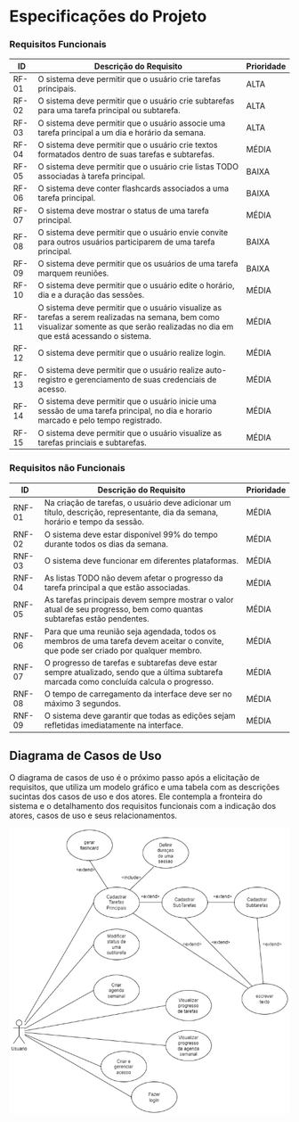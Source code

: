 # Especificações do Projeto

### Requisitos Funcionais

| ID      | Descrição do Requisito                                                                                 | Prioridade |
|---------|--------------------------------------------------------------------------------------------------------|------------|
| RF-01   | O sistema deve permitir que o usuário crie tarefas principais.                                         | ALTA       |
| RF-02   | O sistema deve permitir que o usuário crie subtarefas para uma tarefa principal ou subtarefa.          | ALTA       |
| RF-03   | O sistema deve permitir que o usuário associe uma tarefa principal a um dia e horário da semana.       | ALTA       |
| RF-04   | O sistema deve permitir que o usuário crie textos formatados dentro de suas tarefas e subtarefas.      | MÉDIA      |
| RF-05   | O sistema deve permitir que o usuário crie listas TODO associadas à tarefa principal.                  | BAIXA      |
| RF-06   | O sistema deve conter flashcards associados a uma tarefa principal.                                    | BAIXA      |
| RF-07   | O sistema deve mostrar o status de uma tarefa principal.                                               | MÉDIA      |
| RF-08   | O sistema deve permitir que o usuário envie convite para outros usuários participarem de uma tarefa principal. | BAIXA      |
| RF-09   | O sistema deve permitir que os usuários de uma tarefa marquem reuniões.                                | BAIXA      |
| RF-10   | O sistema deve permitir que o usuário edite o horário, dia e a duração das sessões.                    | MÉDIA      |
| RF-11   | O sistema deve permitir que o usuário visualize as tarefas a serem realizadas na semana, bem como visualizar somente as que serão realizadas no dia em que está acessando o sistema. | MÉDIA      |
| RF-12   | O sistema deve permitir que o usuário realize login.                                                   | MÉDIA      |
| RF-13   | O sistema deve permitir que o usuário realize auto-registro e gerenciamento de suas credenciais de acesso. | MÉDIA      |
| RF-14   | O sistema deve permitir que o usuário inicie uma sessão de uma tarefa principal, no dia e horario marcado e pelo tempo registrado. | MÉDIA      |
| RF-15   | O sistema deve permitir que o usuário visualize as tarefas princiais e subtarefas. | MÉDIA      |


### Requisitos não Funcionais

| ID      | Descrição do Requisito                                                                               | Prioridade |
|---------|------------------------------------------------------------------------------------------------------|------------|
| RNF-01  | Na criação de tarefas, o usuário deve adicionar um título, descrição, representante, dia da semana, horário e tempo da sessão. | MÉDIA      |
| RNF-02  | O sistema deve estar disponível 99% do tempo durante todos os dias da semana.                        | MÉDIA      |
| RNF-03  | O sistema deve funcionar em diferentes plataformas.                                                  | MÉDIA      |
| RNF-04  | As listas TODO não devem afetar o progresso da tarefa principal a que estão associadas.              | MÉDIA      |
| RNF-05  | As tarefas principais devem sempre mostrar o valor atual de seu progresso, bem como quantas subtarefas estão pendentes. | MÉDIA      |
| RNF-06  | Para que uma reunião seja agendada, todos os membros de uma tarefa devem aceitar o convite, que pode ser criado por qualquer membro. | MÉDIA      |
| RNF-07  | O progresso de tarefas e subtarefas deve estar sempre atualizado, sendo que a última subtarefa marcada como concluída calcula o progresso. | MÉDIA      |
| RNF-08  | O tempo de carregamento da interface deve ser no máximo 3 segundos.                                  | MÉDIA      |
| RNF-09  | O sistema deve garantir que todas as edições sejam refletidas imediatamente na interface.            | MÉDIA      |



## Diagrama de Casos de Uso

O diagrama de casos de uso é o próximo passo após a elicitação de requisitos, que utiliza um modelo gráfico e uma tabela com as descrições sucintas dos casos de uso e dos atores. Ele contempla a fronteira do sistema e o detalhamento dos requisitos funcionais com a indicação dos atores, casos de uso e seus relacionamentos. 

![diagrama de caso de uso](./imgs/Diagrama%20caso%20de%20uso.png)

